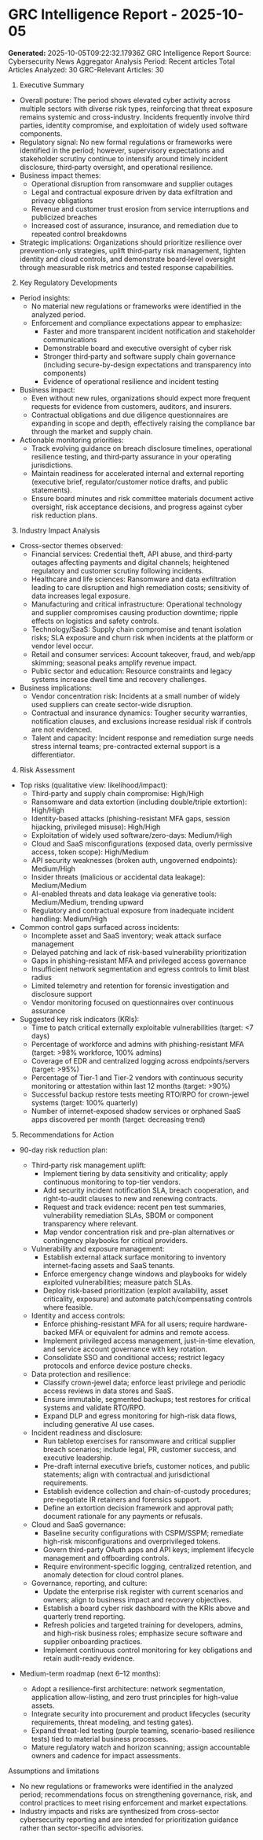 # GRC Intelligence Report - 2025-10-05
**Generated:** 2025-10-05T09:22:32.17936Z
GRC Intelligence Report
Source: Cybersecurity News Aggregator
Analysis Period: Recent articles
Total Articles Analyzed: 30
GRC-Relevant Articles: 30

1) Executive Summary
- Overall posture: The period shows elevated cyber activity across multiple sectors with diverse risk types, reinforcing that threat exposure remains systemic and cross-industry. Incidents frequently involve third parties, identity compromise, and exploitation of widely used software components.
- Regulatory signal: No new formal regulations or frameworks were identified in the period; however, supervisory expectations and stakeholder scrutiny continue to intensify around timely incident disclosure, third‑party oversight, and operational resilience.
- Business impact themes:
  - Operational disruption from ransomware and supplier outages
  - Legal and contractual exposure driven by data exfiltration and privacy obligations
  - Revenue and customer trust erosion from service interruptions and publicized breaches
  - Increased cost of assurance, insurance, and remediation due to repeated control breakdowns
- Strategic implications: Organizations should prioritize resilience over prevention-only strategies, uplift third‑party risk management, tighten identity and cloud controls, and demonstrate board‑level oversight through measurable risk metrics and tested response capabilities.

2) Key Regulatory Developments
- Period insights:
  - No material new regulations or frameworks were identified in the analyzed period.
  - Enforcement and compliance expectations appear to emphasize:
    - Faster and more transparent incident notification and stakeholder communications
    - Demonstrable board and executive oversight of cyber risk
    - Stronger third‑party and software supply chain governance (including secure-by-design expectations and transparency into components)
    - Evidence of operational resilience and incident testing
- Business impact:
  - Even without new rules, organizations should expect more frequent requests for evidence from customers, auditors, and insurers.
  - Contractual obligations and due diligence questionnaires are expanding in scope and depth, effectively raising the compliance bar through the market and supply chain.
- Actionable monitoring priorities:
  - Track evolving guidance on breach disclosure timelines, operational resilience testing, and third‑party assurance in your operating jurisdictions.
  - Maintain readiness for accelerated internal and external reporting (executive brief, regulator/customer notice drafts, and public statements).
  - Ensure board minutes and risk committee materials document active oversight, risk acceptance decisions, and progress against cyber risk reduction plans.

3) Industry Impact Analysis
- Cross-sector themes observed:
  - Financial services: Credential theft, API abuse, and third‑party outages affecting payments and digital channels; heightened regulatory and customer scrutiny following incidents.
  - Healthcare and life sciences: Ransomware and data exfiltration leading to care disruption and high remediation costs; sensitivity of data increases legal exposure.
  - Manufacturing and critical infrastructure: Operational technology and supplier compromises causing production downtime; ripple effects on logistics and safety controls.
  - Technology/SaaS: Supply chain compromise and tenant isolation risks; SLA exposure and churn risk when incidents at the platform or vendor level occur.
  - Retail and consumer services: Account takeover, fraud, and web/app skimming; seasonal peaks amplify revenue impact.
  - Public sector and education: Resource constraints and legacy systems increase dwell time and recovery challenges.
- Business implications:
  - Vendor concentration risk: Incidents at a small number of widely used suppliers can create sector-wide disruption.
  - Contractual and insurance dynamics: Tougher security warranties, notification clauses, and exclusions increase residual risk if controls are not evidenced.
  - Talent and capacity: Incident response and remediation surge needs stress internal teams; pre-contracted external support is a differentiator.

4) Risk Assessment
- Top risks (qualitative view: likelihood/impact):
  - Third‑party and supply chain compromise: High/High
  - Ransomware and data extortion (including double/triple extortion): High/High
  - Identity-based attacks (phishing-resistant MFA gaps, session hijacking, privileged misuse): High/High
  - Exploitation of widely used software/zero-days: Medium/High
  - Cloud and SaaS misconfigurations (exposed data, overly permissive access, token scope): High/Medium
  - API security weaknesses (broken auth, ungoverned endpoints): Medium/High
  - Insider threats (malicious or accidental data leakage): Medium/Medium
  - AI-enabled threats and data leakage via generative tools: Medium/Medium, trending upward
  - Regulatory and contractual exposure from inadequate incident handling: Medium/High
- Common control gaps surfaced across incidents:
  - Incomplete asset and SaaS inventory; weak attack surface management
  - Delayed patching and lack of risk-based vulnerability prioritization
  - Gaps in phishing-resistant MFA and privileged access governance
  - Insufficient network segmentation and egress controls to limit blast radius
  - Limited telemetry and retention for forensic investigation and disclosure support
  - Vendor monitoring focused on questionnaires over continuous assurance
- Suggested key risk indicators (KRIs):
  - Time to patch critical externally exploitable vulnerabilities (target: <7 days)
  - Percentage of workforce and admins with phishing-resistant MFA (target: >98% workforce, 100% admins)
  - Coverage of EDR and centralized logging across endpoints/servers (target: >95%)
  - Percentage of Tier-1 and Tier-2 vendors with continuous security monitoring or attestation within last 12 months (target: >90%)
  - Successful backup restore tests meeting RTO/RPO for crown-jewel systems (target: 100% quarterly)
  - Number of internet-exposed shadow services or orphaned SaaS apps discovered per month (target: decreasing trend)

5) Recommendations for Action
- 90-day risk reduction plan:
  - Third‑party risk management uplift:
    - Implement tiering by data sensitivity and criticality; apply continuous monitoring to top-tier vendors.
    - Add security incident notification SLA, breach cooperation, and right-to-audit clauses to new and renewing contracts.
    - Request and track evidence: recent pen test summaries, vulnerability remediation SLAs, SBOM or component transparency where relevant.
    - Map vendor concentration risk and pre-plan alternatives or contingency playbooks for critical providers.
  - Vulnerability and exposure management:
    - Establish external attack surface monitoring to inventory internet-facing assets and SaaS tenants.
    - Enforce emergency change windows and playbooks for widely exploited vulnerabilities; measure patch SLAs.
    - Deploy risk-based prioritization (exploit availability, asset criticality, exposure) and automate patch/compensating controls where feasible.
  - Identity and access controls:
    - Enforce phishing-resistant MFA for all users; require hardware-backed MFA or equivalent for admins and remote access.
    - Implement privileged access management, just-in-time elevation, and service account governance with key rotation.
    - Consolidate SSO and conditional access; restrict legacy protocols and enforce device posture checks.
  - Data protection and resilience:
    - Classify crown-jewel data; enforce least privilege and periodic access reviews in data stores and SaaS.
    - Ensure immutable, segmented backups; test restores for critical systems and validate RTO/RPO.
    - Expand DLP and egress monitoring for high-risk data flows, including generative AI use cases.
  - Incident readiness and disclosure:
    - Run tabletop exercises for ransomware and critical supplier breach scenarios; include legal, PR, customer success, and executive leadership.
    - Pre-draft internal executive briefs, customer notices, and public statements; align with contractual and jurisdictional requirements.
    - Establish evidence collection and chain-of-custody procedures; pre-negotiate IR retainers and forensics support.
    - Define an extortion decision framework and approval path; document rationale for any payments or refusals.
  - Cloud and SaaS governance:
    - Baseline security configurations with CSPM/SSPM; remediate high-risk misconfigurations and overprivileged tokens.
    - Govern third-party OAuth apps and API keys; implement lifecycle management and offboarding controls.
    - Require environment-specific logging, centralized retention, and anomaly detection for cloud control planes.
  - Governance, reporting, and culture:
    - Update the enterprise risk register with current scenarios and owners; align to business impact and recovery objectives.
    - Establish a board cyber risk dashboard with the KRIs above and quarterly trend reporting.
    - Refresh policies and targeted training for developers, admins, and high-risk business roles; emphasize secure software and supplier onboarding practices.
    - Implement continuous control monitoring for key obligations and retain audit-ready evidence.

- Medium-term roadmap (next 6–12 months):
  - Adopt a resilience-first architecture: network segmentation, application allow-listing, and zero trust principles for high-value assets.
  - Integrate security into procurement and product lifecycles (security requirements, threat modeling, and testing gates).
  - Expand threat-led testing (purple teaming, scenario-based resilience tests) tied to material business processes.
  - Mature regulatory watch and horizon scanning; assign accountable owners and cadence for impact assessments.

Assumptions and limitations
- No new regulations or frameworks were identified in the analyzed period; recommendations focus on strengthening governance, risk, and control practices to meet rising enforcement and market expectations.
- Industry impacts and risks are synthesized from cross-sector cybersecurity reporting and are intended for prioritization guidance rather than sector-specific advisories.
